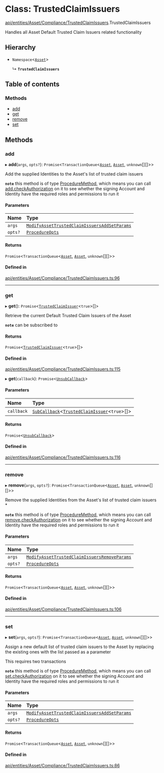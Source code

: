 # Class: TrustedClaimIssuers

[api/entities/Asset/Compliance/TrustedClaimIssuers](../wiki/api.entities.Asset.Compliance.TrustedClaimIssuers).TrustedClaimIssuers

Handles all Asset Default Trusted Claim Issuers related functionality

## Hierarchy

- `Namespace`<[`Asset`](../wiki/api.entities.Asset.Asset)\>

  ↳ **`TrustedClaimIssuers`**

## Table of contents

### Methods

- [add](../wiki/api.entities.Asset.Compliance.TrustedClaimIssuers.TrustedClaimIssuers#add)
- [get](../wiki/api.entities.Asset.Compliance.TrustedClaimIssuers.TrustedClaimIssuers#get)
- [remove](../wiki/api.entities.Asset.Compliance.TrustedClaimIssuers.TrustedClaimIssuers#remove)
- [set](../wiki/api.entities.Asset.Compliance.TrustedClaimIssuers.TrustedClaimIssuers#set)

## Methods

### add

▸ **add**(`args`, `opts?`): `Promise`<`TransactionQueue`<[`Asset`](../wiki/api.entities.Asset.Asset), [`Asset`](../wiki/api.entities.Asset.Asset), `unknown`[][]\>\>

Add the supplied Identities to the Asset's list of trusted claim issuers

**`note`** this method is of type [ProcedureMethod](../wiki/types.ProcedureMethod), which means you can call [add.checkAuthorization](../wiki/types.ProcedureMethod#checkauthorization)
  on it to see whether the signing Account and Identity have the required roles and permissions to run it

#### Parameters

| Name | Type |
| :------ | :------ |
| `args` | [`ModifyAssetTrustedClaimIssuersAddSetParams`](../wiki/types.ModifyAssetTrustedClaimIssuersAddSetParams) |
| `opts?` | [`ProcedureOpts`](../wiki/types.ProcedureOpts) |

#### Returns

`Promise`<`TransactionQueue`<[`Asset`](../wiki/api.entities.Asset.Asset), [`Asset`](../wiki/api.entities.Asset.Asset), `unknown`[][]\>\>

#### Defined in

[api/entities/Asset/Compliance/TrustedClaimIssuers.ts:96](https://github.com/PolymathNetwork/polymesh-sdk/blob/c6fe1be3/src/api/entities/Asset/Compliance/TrustedClaimIssuers.ts#L96)

___

### get

▸ **get**(): `Promise`<[`TrustedClaimIssuer`](../wiki/types.TrustedClaimIssuer)<``true``\>[]\>

Retrieve the current Default Trusted Claim Issuers of the Asset

**`note`** can be subscribed to

#### Returns

`Promise`<[`TrustedClaimIssuer`](../wiki/types.TrustedClaimIssuer)<``true``\>[]\>

#### Defined in

[api/entities/Asset/Compliance/TrustedClaimIssuers.ts:115](https://github.com/PolymathNetwork/polymesh-sdk/blob/c6fe1be3/src/api/entities/Asset/Compliance/TrustedClaimIssuers.ts#L115)

▸ **get**(`callback`): `Promise`<[`UnsubCallback`](../wiki/types#unsubcallback)\>

#### Parameters

| Name | Type |
| :------ | :------ |
| `callback` | [`SubCallback`](../wiki/types#subcallback)<[`TrustedClaimIssuer`](../wiki/types.TrustedClaimIssuer)<``true``\>[]\> |

#### Returns

`Promise`<[`UnsubCallback`](../wiki/types#unsubcallback)\>

#### Defined in

[api/entities/Asset/Compliance/TrustedClaimIssuers.ts:116](https://github.com/PolymathNetwork/polymesh-sdk/blob/c6fe1be3/src/api/entities/Asset/Compliance/TrustedClaimIssuers.ts#L116)

___

### remove

▸ **remove**(`args`, `opts?`): `Promise`<`TransactionQueue`<[`Asset`](../wiki/api.entities.Asset.Asset), [`Asset`](../wiki/api.entities.Asset.Asset), `unknown`[][]\>\>

Remove the supplied Identities from the Asset's list of trusted claim issuers   *

**`note`** this method is of type [ProcedureMethod](../wiki/types.ProcedureMethod), which means you can call [remove.checkAuthorization](../wiki/types.ProcedureMethod#checkauthorization)
  on it to see whether the signing Account and Identity have the required roles and permissions to run it

#### Parameters

| Name | Type |
| :------ | :------ |
| `args` | [`ModifyAssetTrustedClaimIssuersRemoveParams`](../wiki/types.ModifyAssetTrustedClaimIssuersRemoveParams) |
| `opts?` | [`ProcedureOpts`](../wiki/types.ProcedureOpts) |

#### Returns

`Promise`<`TransactionQueue`<[`Asset`](../wiki/api.entities.Asset.Asset), [`Asset`](../wiki/api.entities.Asset.Asset), `unknown`[][]\>\>

#### Defined in

[api/entities/Asset/Compliance/TrustedClaimIssuers.ts:106](https://github.com/PolymathNetwork/polymesh-sdk/blob/c6fe1be3/src/api/entities/Asset/Compliance/TrustedClaimIssuers.ts#L106)

___

### set

▸ **set**(`args`, `opts?`): `Promise`<`TransactionQueue`<[`Asset`](../wiki/api.entities.Asset.Asset), [`Asset`](../wiki/api.entities.Asset.Asset), `unknown`[][]\>\>

Assign a new default list of trusted claim issuers to the Asset by replacing the existing ones with the list passed as a parameter

This requires two transactions

**`note`** this method is of type [ProcedureMethod](../wiki/types.ProcedureMethod), which means you can call [set.checkAuthorization](../wiki/types.ProcedureMethod#checkauthorization)
  on it to see whether the signing Account and Identity have the required roles and permissions to run it

#### Parameters

| Name | Type |
| :------ | :------ |
| `args` | [`ModifyAssetTrustedClaimIssuersAddSetParams`](../wiki/types.ModifyAssetTrustedClaimIssuersAddSetParams) |
| `opts?` | [`ProcedureOpts`](../wiki/types.ProcedureOpts) |

#### Returns

`Promise`<`TransactionQueue`<[`Asset`](../wiki/api.entities.Asset.Asset), [`Asset`](../wiki/api.entities.Asset.Asset), `unknown`[][]\>\>

#### Defined in

[api/entities/Asset/Compliance/TrustedClaimIssuers.ts:86](https://github.com/PolymathNetwork/polymesh-sdk/blob/c6fe1be3/src/api/entities/Asset/Compliance/TrustedClaimIssuers.ts#L86)
